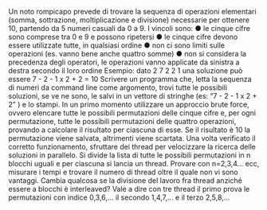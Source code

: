 Un noto rompicapo prevede di trovare la sequenza di operazioni elementari (somma, 
sottrazione, moltiplicazione e divisione) necessarie per ottenere 10, partendo da 5 numeri 
casuali da 0 a 9. I vincoli sono:
● le cinque cifre sono comprese tra 0 e 9 e possono ripetersi
● le cinque cifre devono essere utilizzate tutte, in qualsiasi ordine
● non ci sono limiti sulle operazioni (es. vanno bene anche quattro somme)
● non si considera la precedenza degli operatori, le operazioni vanno applicate da 
sinistra a destra secondo il loro ordine
Esempio: dato 2 7 2 2 1 una soluzione può essere 7 - 2 - 1 x 2 + 2 = 10 
Scrivere un programma che, letta la sequenza di numeri da command line come argomento, 
trovi tutte le possibili soluzioni, se ve ne sono, le salvi in un vettore di stringhe (es: “7 - 2 - 1 
x 2 + 2” ) e lo stampi.
In un primo momento utilizzare un approccio brute force, ovvero elencare tutte le possibili 
permutazioni delle cinque cifre e, per ogni permutazione, tutte le possibili permutazioni delle 
quattro operazioni, provando a calcolare il risultato per ciascuna di esse. Se il risultato è 10 
la permutazione viene salvata, altrimenti viene scartata.
Una volta verificato il corretto funzionamento, sfruttare dei thread per velocizzare la ricerca 
delle soluzioni in parallelo. Si divide la lista di tutte le possibili permutazioni in n blocchi 
uguali e per ciascuna si lancia un thread. Provare con n=2,3,4… ecc, misurare i tempi e 
trovare il numero di thread oltre il quale non vi sono vantaggi.
Cambia qualcosa se la divisione del lavoro fra thread anziché essere a blocchi è 
interleaved? Vale a dire con tre thread il primo prova le permutazioni con indice 0,3,6,... il 
secondo 1,4,7,... e il terzo 2,5,8,…